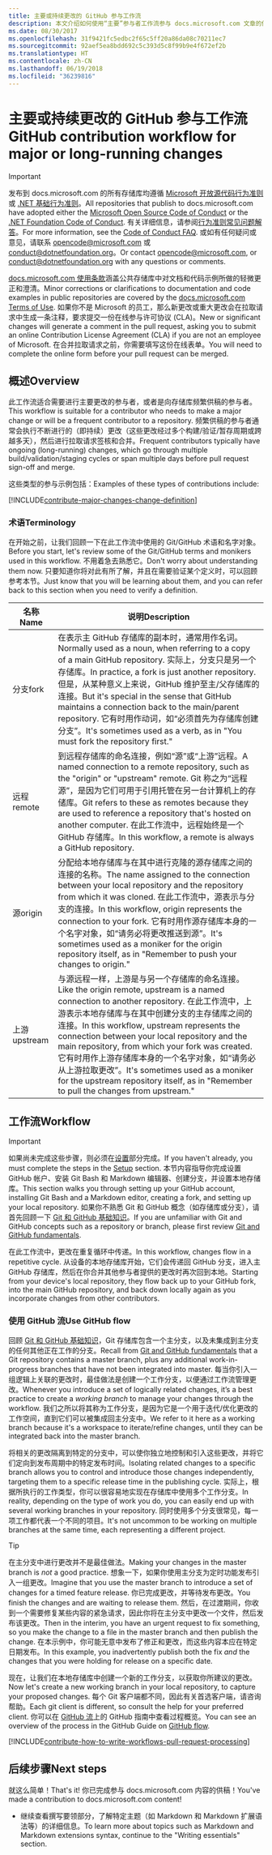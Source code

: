 ```yaml
---
title: 主要或持续更改的 GitHub 参与工作流
description: 本文介绍如何使用“主要”参与者工作流参与 docs.microsoft.com 文章的供稿。
ms.date: 08/30/2017
ms.openlocfilehash: 31f9421fc5edbc2f65c5ff20a86da08c70211ec7
ms.sourcegitcommit: 92aef5ea8bdd692c5c393d5c8f99b9e4f672ef2b
ms.translationtype: HT
ms.contentlocale: zh-CN
ms.lasthandoff: 06/19/2018
ms.locfileid: "36239816"
---
```

# <a name="github-contribution-workflow-for-major-or-long-running-changes"></a><span data-ttu-id="943fa-103">主要或持续更改的 GitHub 参与工作流</span><span class="sxs-lookup"><span data-stu-id="943fa-103">GitHub contribution workflow for major or long-running changes</span></span>

> [!IMPORTANT]
> <span data-ttu-id="943fa-104">发布到 docs.microsoft.com 的所有存储库均遵循 [Microsoft 开放源代码行为准则](https://opensource.microsoft.com/codeofconduct/)或 [.NET 基础行为准则](https://dotnetfoundation.org/code-of-conduct)。</span><span class="sxs-lookup"><span data-stu-id="943fa-104">All repositories that publish to docs.microsoft.com have adopted either the [Microsoft Open Source Code of Conduct](https://opensource.microsoft.com/codeofconduct/) or the [.NET Foundation Code of Conduct](https://dotnetfoundation.org/code-of-conduct).</span></span> <span data-ttu-id="943fa-105">有关详细信息，请参阅[行为准则常见问题解答](https://opensource.microsoft.com/codeofconduct/faq/)。</span><span class="sxs-lookup"><span data-stu-id="943fa-105">For more information, see the [Code of Conduct FAQ](https://opensource.microsoft.com/codeofconduct/faq/).</span></span> <span data-ttu-id="943fa-106">或如有任何疑问或意见，请联系 [opencode@microsoft.com](mailto:opencode@microsoft.com) 或 [conduct@dotnetfoundation.org](mailto:conduct@dotnetfoundation.org)。</span><span class="sxs-lookup"><span data-stu-id="943fa-106">Or contact [opencode@microsoft.com](mailto:opencode@microsoft.com), or [conduct@dotnetfoundation.org](mailto:conduct@dotnetfoundation.org) with any questions or comments.</span></span><br>
>
> <span data-ttu-id="943fa-107">[docs.microsoft.com 使用条款](https://docs.microsoft.com/legal/termsofuse)涵盖公共存储库中对文档和代码示例所做的轻微更正和澄清。</span><span class="sxs-lookup"><span data-stu-id="943fa-107">Minor corrections or clarifications to documentation and code examples in public repositories are covered by the [docs.microsoft.com Terms of Use](https://docs.microsoft.com/legal/termsofuse).</span></span> <span data-ttu-id="943fa-108">如果你不是 Microsoft 的员工，那么新更改或重大更改会在拉取请求中生成一条注释，要求提交一份在线参与许可协议 (CLA)。</span><span class="sxs-lookup"><span data-stu-id="943fa-108">New or significant changes will generate a comment in the pull request, asking you to submit an online Contribution License Agreement (CLA) if you are not an employee of Microsoft.</span></span> <span data-ttu-id="943fa-109">在合并拉取请求之前，你需要填写这份在线表单。</span><span class="sxs-lookup"><span data-stu-id="943fa-109">You will need to complete the online form before your pull request can be merged.</span></span>

## <a name="overview"></a><span data-ttu-id="943fa-110">概述</span><span class="sxs-lookup"><span data-stu-id="943fa-110">Overview</span></span>

<span data-ttu-id="943fa-111">此工作流适合需要进行主要更改的参与者，或者是向存储库频繁供稿的参与者。</span><span class="sxs-lookup"><span data-stu-id="943fa-111">This workflow is suitable for a contributor who needs to make a major change or will be a frequent contributor to a repository.</span></span> <span data-ttu-id="943fa-112">频繁供稿的参与者通常会执行不断进行的（即持续）更改（这些更改经过多个构建/验证/暂存周期或跨越多天），然后进行拉取请求签核和合并。</span><span class="sxs-lookup"><span data-stu-id="943fa-112">Frequent contributors typically have ongoing (long-running) changes, which go through multiple build/validation/staging cycles or span multiple days before pull request sign-off and merge.</span></span>

<span data-ttu-id="943fa-113">这些类型的参与示例包括：</span><span class="sxs-lookup"><span data-stu-id="943fa-113">Examples of these types of contributions include:</span></span>

[!INCLUDE[contribute-major-changes-change-definition](includes/contribute-how-to-write-workflows-major-change-definition.md)]

### <a name="terminology"></a><span data-ttu-id="943fa-114">术语</span><span class="sxs-lookup"><span data-stu-id="943fa-114">Terminology</span></span>

<span data-ttu-id="943fa-115">在开始之前，让我们回顾一下在此工作流中使用的 Git/GitHub 术语和名字对象。</span><span class="sxs-lookup"><span data-stu-id="943fa-115">Before you start, let's review some of the Git/GitHub terms and monikers used in this workflow.</span></span> <span data-ttu-id="943fa-116">不用着急去熟悉它。</span><span class="sxs-lookup"><span data-stu-id="943fa-116">Don't worry about understanding them now.</span></span> <span data-ttu-id="943fa-117">只要知道你将对此有所了解，并且在需要验证某个定义时，可以回顾参考本节。</span><span class="sxs-lookup"><span data-stu-id="943fa-117">Just know that you will be learning about them, and you can refer back to this section when you need to verify a definition.</span></span>

| <span data-ttu-id="943fa-118">名称</span><span class="sxs-lookup"><span data-stu-id="943fa-118">Name</span></span> | <span data-ttu-id="943fa-119">说明</span><span class="sxs-lookup"><span data-stu-id="943fa-119">Description</span></span> |
|-----------|-------------|
|<span data-ttu-id="943fa-120">分支</span><span class="sxs-lookup"><span data-stu-id="943fa-120">fork</span></span>|<span data-ttu-id="943fa-121">在表示主 GitHub 存储库的副本时，通常用作名词。</span><span class="sxs-lookup"><span data-stu-id="943fa-121">Normally used as a noun, when referring to a copy of a main GitHub repository.</span></span> <span data-ttu-id="943fa-122">实际上，分支只是另一个存储库。</span><span class="sxs-lookup"><span data-stu-id="943fa-122">In practice, a fork is just another repository.</span></span> <span data-ttu-id="943fa-123">但是，从某种意义上来说，GitHub 维护至主/父存储库的连接。</span><span class="sxs-lookup"><span data-stu-id="943fa-123">But it's special in the sense that GitHub maintains a connection back to the main/parent repository.</span></span> <span data-ttu-id="943fa-124">它有时用作动词，如“必须首先为存储库创建分支”。</span><span class="sxs-lookup"><span data-stu-id="943fa-124">It's sometimes used as a verb, as in "You must fork the repository first."</span></span>|
|<span data-ttu-id="943fa-125">远程</span><span class="sxs-lookup"><span data-stu-id="943fa-125">remote</span></span>|<span data-ttu-id="943fa-126">到远程存储库的命名连接，例如“源”或“上游”远程。</span><span class="sxs-lookup"><span data-stu-id="943fa-126">A named connection to a remote repository, such as the "origin" or "upstream" remote.</span></span> <span data-ttu-id="943fa-127">Git 称之为“远程源”，是因为它们可用于引用托管在另一台计算机上的存储库。</span><span class="sxs-lookup"><span data-stu-id="943fa-127">Git refers to these as remotes because they are used to reference a repository that's hosted on another computer.</span></span> <span data-ttu-id="943fa-128">在此工作流中，远程始终是一个 GitHub 存储库。</span><span class="sxs-lookup"><span data-stu-id="943fa-128">In this workflow, a remote is always a GitHub repository.</span></span>|
|<span data-ttu-id="943fa-129">源</span><span class="sxs-lookup"><span data-stu-id="943fa-129">origin</span></span>|<span data-ttu-id="943fa-130">分配给本地存储库与在其中进行克隆的源存储库之间的连接的名称。</span><span class="sxs-lookup"><span data-stu-id="943fa-130">The name assigned to the connection between your local repository and the repository from which it was cloned.</span></span> <span data-ttu-id="943fa-131">在此工作流中，源表示与分支的连接。</span><span class="sxs-lookup"><span data-stu-id="943fa-131">In this workflow, origin represents the connection to your fork.</span></span> <span data-ttu-id="943fa-132">它有时用作源存储库本身的一个名字对象，如“请务必将更改推送到源”。</span><span class="sxs-lookup"><span data-stu-id="943fa-132">It's sometimes used as a moniker for the origin repository itself, as in "Remember to push your changes to origin."</span></span>|
|<span data-ttu-id="943fa-133">上游</span><span class="sxs-lookup"><span data-stu-id="943fa-133">upstream</span></span>|<span data-ttu-id="943fa-134">与源远程一样，上游是与另一个存储库的命名连接。</span><span class="sxs-lookup"><span data-stu-id="943fa-134">Like the origin remote, upstream is a named connection to another repository.</span></span> <span data-ttu-id="943fa-135">在此工作流中，上游表示本地存储库与在其中创建分支的主存储库之间的连接。</span><span class="sxs-lookup"><span data-stu-id="943fa-135">In this workflow, upstream represents the connection between your local repository and the main repository, from which your fork was created.</span></span> <span data-ttu-id="943fa-136">它有时用作上游存储库本身的一个名字对象，如“请务必从上游拉取更改”。</span><span class="sxs-lookup"><span data-stu-id="943fa-136">It's sometimes used as a moniker for the upstream repository itself, as in "Remember to pull the changes from upstream."</span></span>|

## <a name="workflow"></a><span data-ttu-id="943fa-137">工作流</span><span class="sxs-lookup"><span data-stu-id="943fa-137">Workflow</span></span>

>[!IMPORTANT]
> <span data-ttu-id="943fa-138">如果尚未完成这些步骤，则必须在[设置](get-started-setup-github.md)部分完成。</span><span class="sxs-lookup"><span data-stu-id="943fa-138">If you haven't already, you must complete the steps in the [Setup](get-started-setup-github.md) section.</span></span> <span data-ttu-id="943fa-139">本节内容指导你完成设置 GitHub 帐户、安装 Git Bash 和 Markdown 编辑器、创建分支，并设置本地存储库。</span><span class="sxs-lookup"><span data-stu-id="943fa-139">This section walks you through setting up your GitHub account, installing Git Bash and a Markdown editor, creating a fork, and setting up your local repository.</span></span> <span data-ttu-id="943fa-140">如果你不熟悉 Git 和 GitHub 概念（如存储库或分支），请首先回顾一下 [Git 和 GitHub 基础知识](git-github-fundamentals.md)。</span><span class="sxs-lookup"><span data-stu-id="943fa-140">If you are unfamiliar with Git and GitHub concepts such as a repository or branch, please first review [Git and GitHub fundamentals](git-github-fundamentals.md).</span></span>

<span data-ttu-id="943fa-141">在此工作流中，更改在重复循环中传递。</span><span class="sxs-lookup"><span data-stu-id="943fa-141">In this workflow, changes flow in a repetitive cycle.</span></span> <span data-ttu-id="943fa-142">从设备的本地存储库开始，它们会传递回 GitHub 分支，进入主 GitHub 存储库，然后在你合并其他参与者提供的更改时再次回到本地。</span><span class="sxs-lookup"><span data-stu-id="943fa-142">Starting from your device's local repository, they flow back up to your GitHub fork, into the main GitHub repository, and back down locally again as you incorporate changes from other contributors.</span></span>

### <a name="use-github-flow"></a><span data-ttu-id="943fa-143">使用 GitHub 流</span><span class="sxs-lookup"><span data-stu-id="943fa-143">Use GitHub flow</span></span>

<span data-ttu-id="943fa-144">回顾 [Git 和 GitHub 基础知识](git-github-fundamentals.md#git)，Git 存储库包含一个主分支，以及未集成到主分支的任何其他正在工作的分支。</span><span class="sxs-lookup"><span data-stu-id="943fa-144">Recall from [Git and GitHub fundamentals](git-github-fundamentals.md#git) that a Git repository contains a master branch, plus any additional work-in-progress branches that have not been integrated into master.</span></span> <span data-ttu-id="943fa-145">每当你引入一组逻辑上关联的更改时，最佳做法是创建一个工作分支，以便通过工作流管理更改。</span><span class="sxs-lookup"><span data-stu-id="943fa-145">Whenever you introduce a set of logically related changes, it’s a best practice to create a *working branch* to manage your changes through the workflow.</span></span> <span data-ttu-id="943fa-146">我们之所以将其称为工作分支，是因为它是一个用于迭代/优化更改的工作空间，直到它们可以被集成回主分支中。</span><span class="sxs-lookup"><span data-stu-id="943fa-146">We refer to it here as a working branch because it's a workspace to iterate/refine changes, until they can be integrated back into the master branch.</span></span>

<span data-ttu-id="943fa-147">将相关的更改隔离到特定的分支中，可以使你独立地控制和引入这些更改，并将它们定向到发布周期中的特定发布时间。</span><span class="sxs-lookup"><span data-stu-id="943fa-147">Isolating related changes to a specific branch allows you to control and introduce those changes independently, targeting them to a specific release time in the publishing cycle.</span></span> <span data-ttu-id="943fa-148">实际上，根据所执行的工作类型，你可以很容易地实现在存储库中使用多个工作分支。</span><span class="sxs-lookup"><span data-stu-id="943fa-148">In reality, depending on the type of work you do, you can easily end up with several working branches in your repository.</span></span> <span data-ttu-id="943fa-149">同时使用多个分支很常见，每一项工作都代表一个不同的项目。</span><span class="sxs-lookup"><span data-stu-id="943fa-149">It's not uncommon to be working on multiple branches at the same time, each representing a different project.</span></span>

>[!TIP]
><span data-ttu-id="943fa-150">在主分支中进行更改并不是最佳做法。</span><span class="sxs-lookup"><span data-stu-id="943fa-150">Making your changes in the master branch is *not* a good practice.</span></span> <span data-ttu-id="943fa-151">想象一下，如果你使用主分支为定时功能发布引入一组更改。</span><span class="sxs-lookup"><span data-stu-id="943fa-151">Imagine that you use the master branch to introduce a set of changes for a timed feature release.</span></span> <span data-ttu-id="943fa-152">你已完成更改，并等待发布更改。</span><span class="sxs-lookup"><span data-stu-id="943fa-152">You finish the changes and are waiting to release them.</span></span> <span data-ttu-id="943fa-153">然后，在过渡期间，你收到一个需要修复某些内容的紧急请求，因此你将在主分支中更改一个文件，然后发布该更改。</span><span class="sxs-lookup"><span data-stu-id="943fa-153">Then in the interim, you have an urgent request to fix something, so you make the change to a file in the master branch and then publish the change.</span></span> <span data-ttu-id="943fa-154">在本示例中，你可能无意中发布了修正和更改，而这些内容本应在特定日期发布。</span><span class="sxs-lookup"><span data-stu-id="943fa-154">In this example, you inadvertently publish both the fix *and* the changes that you were holding for release on a specific date.</span></span>

<span data-ttu-id="943fa-155">现在，让我们在本地存储库中创建一个新的工作分支，以获取你所建议的更改。</span><span class="sxs-lookup"><span data-stu-id="943fa-155">Now let's create a new working branch in your local repository, to capture your proposed changes.</span></span> <span data-ttu-id="943fa-156">每个 Git 客户端都不同，因此有关首选客户端，请咨询帮助。</span><span class="sxs-lookup"><span data-stu-id="943fa-156">Each git client is different, so consult the help for your preferred client.</span></span> <span data-ttu-id="943fa-157">你可以在 [GitHub 流](https://guides.github.com/introduction/flow/)上的 GitHub 指南中查看过程概览。</span><span class="sxs-lookup"><span data-stu-id="943fa-157">You can see an overview of the process in the GitHub Guide on [GitHub flow](https://guides.github.com/introduction/flow/).</span></span>

[!INCLUDE[contribute-how-to-write-workflows-pull-request-processing](includes/contribute-how-to-write-workflows-pull-request-processing.md)]

## <a name="next-steps"></a><span data-ttu-id="943fa-158">后续步骤</span><span class="sxs-lookup"><span data-stu-id="943fa-158">Next steps</span></span>

<span data-ttu-id="943fa-159">就这么简单！</span><span class="sxs-lookup"><span data-stu-id="943fa-159">That's it!</span></span> <span data-ttu-id="943fa-160">你已完成参与 docs.microsoft.com 内容的供稿！</span><span class="sxs-lookup"><span data-stu-id="943fa-160">You've made a contribution to docs.microsoft.com content!</span></span>

- <span data-ttu-id="943fa-161">继续查看撰写要领部分，了解特定主题（如 Markdown 和 Markdown 扩展语法等）的详细信息。</span><span class="sxs-lookup"><span data-stu-id="943fa-161">To learn more about topics such as Markdown and Markdown extensions syntax, continue to the "Writing essentials" section.</span></span>
